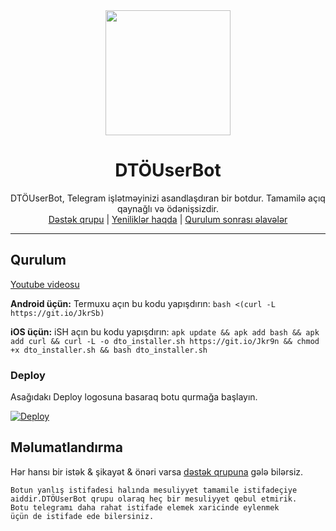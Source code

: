<div align="center">
  <img src="https://i.imgyukle.com/2020/11/17/TYuenv.jpg" width="200" height="200">
  <h1>DTÖUserBot</h1>
</div>
<p align="center">
    DTÖUserBot, Telegram işlətməyinizi asandlaşdıran bir botdur. Tamamilə açıq qaynağlı və ödənişsizdir.
    <br>
<a href="https://t.me/DTOSupport">Dəstək qrupu</a> |
<a href="https://t.me/DTOUserBot">Yeniliklər haqda</a> |
<a href="https://github.com/umudmmmdov1/DTOUserBot/wiki/Qurulum-sonras%C4%B1-%C9%99lav%C9%99l%C9%99r">Qurulum sonrası əlavələr</a>
    <br>
</p>

----
## Qurulum
[Youtube videosu](https://youtu.be/fBBJoU1uV-w)

**Android üçün:** Termuxu açın bu kodu yapışdırın: `bash <(curl -L https://git.io/JkrSb)`

**iOS üçün:** iSH açın bu kodu yapışdırın: `apk update && apk add bash && apk add curl && curl -L -o dto_installer.sh https://git.io/Jkr9n && chmod +x dto_installer.sh && bash dto_installer.sh`

### Deploy

Asağıdakı Deploy logosuna basaraq botu qurmağa başlayın.

[![Deploy](https://www.herokucdn.com/deploy/button.svg)](https://heroku.com/deploy?template=https://github.com/umudmmmdov1/DTOUserBot)

## Məlumatlandırma
Hər hansı bir istək & şikayət & önəri varsa [dəstək qrupuna](https://t.me/DtoSupport) gələ bilərsiz.

```Botu düzgün istifade etmediyiniz halda hesabınız bağlana biler.
Botun yanlış istifadesi halında mesuliyyet tamamile istifadeçiye 
aiddir.DTÖUserBot qrupu olaraq heç bir mesuliyyet qebul etmirik.
Botu telegramı daha rahat istifade elemek xaricinde eylenmek
üçün de istifade ede bilersiniz.
```

